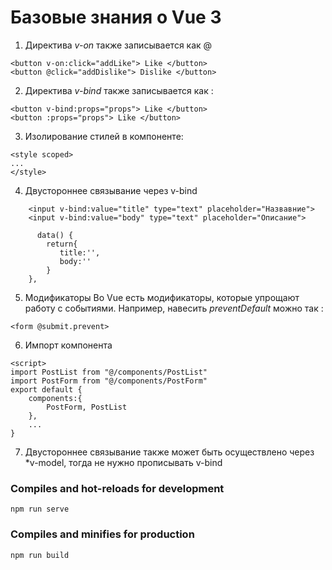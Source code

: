 # Базовые знания о Vue 3

1. Директива *v-on* также записывается как @
```
<button v-on:click="addLike"> Like </button>
<button @click="addDislike"> Dislike </button>
```
2. Директива *v-bind* также записывается как :
```
<button v-bind:props="props"> Like </button>
<button :props="props"> Like </button>
```
3. Изолирование стилей в компоненте:
```
<style scoped>
...
</style>
```
4. Двустороннее связывание через v-bind
```
    <input v-bind:value="title" type="text" placeholder="Назвавние">
    <input v-bind:value="body" type="text" placeholder="Описание">

      data() {
        return{
           title:'',
           body:''
        }
    },
```
5. Модификаторы
Во Vue есть модификаторы, которые упрощают работу с событиями. Например, навесить *preventDefault* можно так :
```
<form @submit.prevent>
```
6. Импорт компонента
```
<script>
import PostList from "@/components/PostList"
import PostForm from "@/components/PostForm"
export default {
	components:{
		PostForm, PostList
	},
    ...
}
```
7. Двустороннее связывание также может быть осуществлено через *v-model, тогда не нужно прописывать v-bind
### Compiles and hot-reloads for development
```
npm run serve
```

### Compiles and minifies for production
```
npm run build
```

